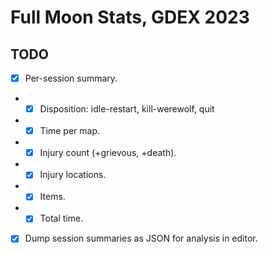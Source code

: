 # Full Moon Stats, GDEX 2023

## TODO

- [x] Per-session summary.
- - [x] Disposition: idle-restart, kill-werewolf, quit
- - [x] Time per map.
- - [x] Injury count (+grievous, +death).
- - [x] Injury locations.
- - [x] Items.
- - [x] Total time.
- [x] Dump session summaries as JSON for analysis in editor.
